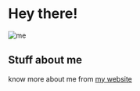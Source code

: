 # Hey there!

![me](https://media1.tenor.com/m/tNYus4tK5dEAAAAC/anime-computer.gif)
<br>
## Stuff about me<br>
know more about me from [my website](https://tilak.is-a.dev)
